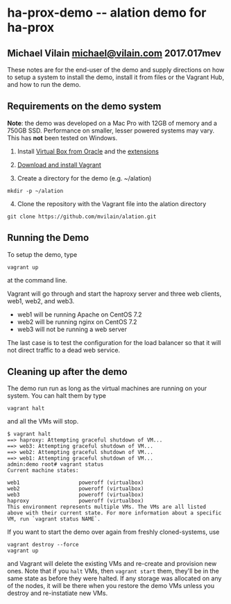 # ha-prox-demo -- alation demo for ha-prox

## Michael Vilain <michael@vilain.com> 2017.017mev

These notes are for the end-user of the demo and supply directions on how to setup a system to install the demo, install it from files or the Vagrant Hub, and how to run the demo.



## Requirements on the demo system

**Note**: the demo was developed on a Mac Pro with 12GB of memory and a 750GB SSD. Performance on smaller, lesser powered systems may vary. This has **not** been tested on Windows.

1. Install [Virtual Box from Oracle](https://www.virtualbox.org/wiki/Downloads) and the [extensions](http://download.virtualbox.org/virtualbox/5.1.22/VirtualBoxSDK-5.1.22-115126.zip)

2. [Download and install Vagrant](https://www.vagrantup.com/downloads.html)

3. Create a directory for the demo (e.g. ~/alation)
```
mkdir -p ~/alation 
```

4. Clone the repository with the Vagrant file into the alation directory

```
git clone https://github.com/mvilain/alation.git
```

## Running the Demo

To setup the demo, type

```
vagrant up
```

at the command line.

Vagrant will go through and start the haproxy server and three web clients, web1, web2, and web3.  

* web1 will be running Apache on CentOS 7.2
* web2 will be running nginx on CentOS 7.2
* web3 will not be running a web server

The last case is to test the configuration for the load balancer so that it will not direct traffic to a dead web service.



## Cleaning up after the demo

The demo run run as long as the virtual machines are running on your system.  You can halt them by type

```
vagrant halt
```

and all the VMs will stop.

```
$ vagrant halt
==> haproxy: Attempting graceful shutdown of VM...
==> web3: Attempting graceful shutdown of VM...
==> web2: Attempting graceful shutdown of VM...
==> web1: Attempting graceful shutdown of VM...
admin:demo root# vagrant status
Current machine states:

web1                   poweroff (virtualbox)
web2                   poweroff (virtualbox)
web3                   poweroff (virtualbox)
haproxy                poweroff (virtualbox)
This environment represents multiple VMs. The VMs are all listed
above with their current state. For more information about a specific
VM, run `vagrant status NAME`.
```

If you want to start the demo over again from freshly cloned-systems, use

```
vagrant destroy --force
vagrant up
```

and Vagrant will delete the existing VMs and re-create and provision new ones. Note that if you `halt` VMs, then `vagrant start` them, they'll be in the same state as before they were halted. If any storage was allocated on any of the nodes, it will be there when you restore the demo VMs unless you destroy and re-instatiate new VMs.

